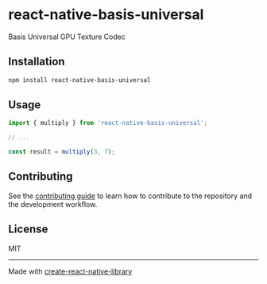 # react-native-basis-universal

Basis Universal GPU Texture Codec

## Installation

```sh
npm install react-native-basis-universal
```

## Usage


```js
import { multiply } from 'react-native-basis-universal';

// ...

const result = multiply(3, 7);
```


## Contributing

See the [contributing guide](CONTRIBUTING.md) to learn how to contribute to the repository and the development workflow.

## License

MIT

---

Made with [create-react-native-library](https://github.com/callstack/react-native-builder-bob)
